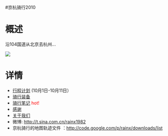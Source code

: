 #京杭骑行2010

# 概述 #

沿104国道从北京去杭州...

[![](http://img02.taobaocdn.com/tps/i2/T12lhMXgpnXXXXXXXX-800-299.gif)](http://jipiao.taobao.com)

# 详情 #

  * [行程计划](JingHangPlan.md) (10月1日-10月11日）
  * [骑行装备](JingHangEquipment.md)
  * [骑行笔记](JingHangStory.md) <font color='red'>hot!</font>
  * [感谢](JingHangThanksTo.md)
  * [关于我们](JingHangAbout.md)
  * 微博: http://t.sina.com.cn/rainx1982
  * 京杭骑行的地图轨迹文件 ：http://code.google.com/p/rainx/downloads/list